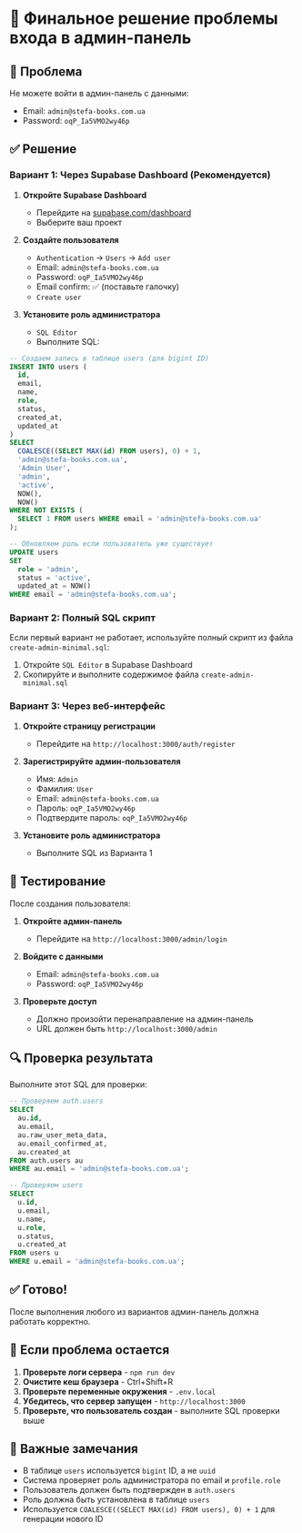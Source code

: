 # 🎯 Финальное решение проблемы входа в админ-панель

## 🚨 Проблема
Не можете войти в админ-панель с данными:
- Email: `admin@stefa-books.com.ua`
- Password: `oqP_Ia5VMO2wy46p`

## ✅ Решение

### Вариант 1: Через Supabase Dashboard (Рекомендуется)

1. **Откройте Supabase Dashboard**
   - Перейдите на [supabase.com/dashboard](https://supabase.com/dashboard)
   - Выберите ваш проект

2. **Создайте пользователя**
   - `Authentication` → `Users` → `Add user`
   - Email: `admin@stefa-books.com.ua`
   - Password: `oqP_Ia5VMO2wy46p`
   - Email confirm: ✅ (поставьте галочку)
   - `Create user`

3. **Установите роль администратора**
   - `SQL Editor`
   - Выполните SQL:

```sql
-- Создаем запись в таблице users (для bigint ID)
INSERT INTO users (
  id,
  email,
  name,
  role,
  status,
  created_at,
  updated_at
)
SELECT 
  COALESCE((SELECT MAX(id) FROM users), 0) + 1,
  'admin@stefa-books.com.ua',
  'Admin User',
  'admin',
  'active',
  NOW(),
  NOW()
WHERE NOT EXISTS (
  SELECT 1 FROM users WHERE email = 'admin@stefa-books.com.ua'
);

-- Обновляем роль если пользователь уже существует
UPDATE users 
SET 
  role = 'admin',
  status = 'active',
  updated_at = NOW()
WHERE email = 'admin@stefa-books.com.ua';
```

### Вариант 2: Полный SQL скрипт

Если первый вариант не работает, используйте полный скрипт из файла `create-admin-minimal.sql`:

1. Откройте `SQL Editor` в Supabase Dashboard
2. Скопируйте и выполните содержимое файла `create-admin-minimal.sql`

### Вариант 3: Через веб-интерфейс

1. **Откройте страницу регистрации**
   - Перейдите на `http://localhost:3000/auth/register`

2. **Зарегистрируйте админ-пользователя**
   - Имя: `Admin`
   - Фамилия: `User`
   - Email: `admin@stefa-books.com.ua`
   - Пароль: `oqP_Ia5VMO2wy46p`
   - Подтвердите пароль: `oqP_Ia5VMO2wy46p`

3. **Установите роль администратора**
   - Выполните SQL из Варианта 1

## 🧪 Тестирование

После создания пользователя:

1. **Откройте админ-панель**
   - Перейдите на `http://localhost:3000/admin/login`

2. **Войдите с данными**
   - Email: `admin@stefa-books.com.ua`
   - Password: `oqP_Ia5VMO2wy46p`

3. **Проверьте доступ**
   - Должно произойти перенаправление на админ-панель
   - URL должен быть `http://localhost:3000/admin`

## 🔍 Проверка результата

Выполните этот SQL для проверки:

```sql
-- Проверяем auth.users
SELECT 
  au.id,
  au.email,
  au.raw_user_meta_data,
  au.email_confirmed_at,
  au.created_at
FROM auth.users au
WHERE au.email = 'admin@stefa-books.com.ua';

-- Проверяем users
SELECT 
  u.id,
  u.email,
  u.name,
  u.role,
  u.status,
  u.created_at
FROM users u
WHERE u.email = 'admin@stefa-books.com.ua';
```

## ✅ Готово!

После выполнения любого из вариантов админ-панель должна работать корректно.

## 🔧 Если проблема остается

1. **Проверьте логи сервера** - `npm run dev`
2. **Очистите кеш браузера** - Ctrl+Shift+R
3. **Проверьте переменные окружения** - `.env.local`
4. **Убедитесь, что сервер запущен** - `http://localhost:3000`
5. **Проверьте, что пользователь создан** - выполните SQL проверки выше

## 📝 Важные замечания

- В таблице `users` используется `bigint` ID, а не `uuid`
- Система проверяет роль администратора по email и `profile.role`
- Пользователь должен быть подтвержден в `auth.users`
- Роль должна быть установлена в таблице `users`
- Используется `COALESCE((SELECT MAX(id) FROM users), 0) + 1` для генерации нового ID
